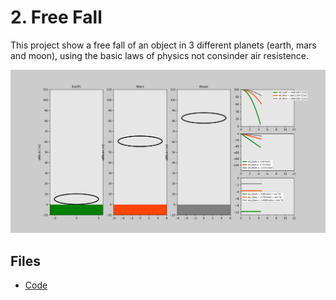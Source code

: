 # 2. Free Fall

This project show a free fall of an object in 3 different planets (earth, mars and moon), using the basic laws of physics not consinder air resistence.

![Free fall example](image.png)

## Files

- [Code](free_fall.py)
